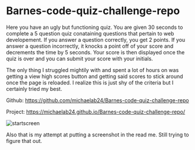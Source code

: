 # Barnes-code-quiz-challenge-repo

Here you have an ugly but functioning quiz. You are given 30 seconds to complete a 5 question quiz conataining questions that pertain to web developement. If you answer a question correctly, you get 2 points. If you answer a question incorrectly, it knocks a point off of your score and decrements the time by 5 seconds. Your score is then displayed once the quiz is over and you can submit your score with your initials.

The only thing I struggled mightily with and spent a lot of hours on was getting a view high scores button and getting said scores to stick around once the page is reloaded. I realize this is just shy of the criteria but I certainly tried my best.



Github: https://github.com/michaelab24/Barnes-code-quiz-challenge-repo

Project: https://michaelab24.github.io/Barnes-code-quiz-challenge-repo/

![startscreen](screenshot.png)

Also that is my attempt at putting a screenshot in the read me. Still trying to figure that out.
